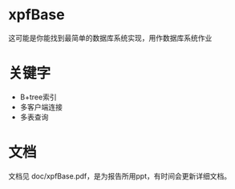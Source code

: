 # xpfBase
这可能是你能找到最简单的数据库系统实现，用作数据库系统作业

# 关键字
* B+tree索引
* 多客户端连接
* 多表查询

# 文档
文档见 doc/xpfBase.pdf，是为报告所用ppt，有时间会更新详细文档。